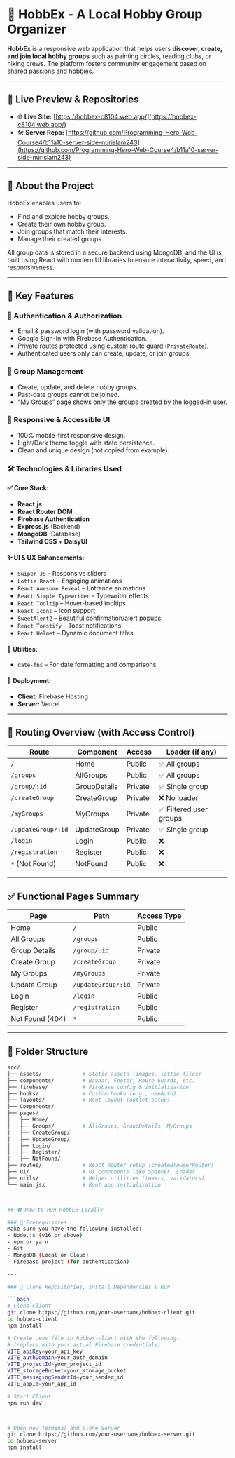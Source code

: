 # 🎨 HobbEx - A Local Hobby Group Organizer

**HobbEx** is a responsive web application that helps users **discover, create, and join local hobby groups** such as painting circles, reading clubs, or hiking crews. The platform fosters community engagement based on shared passions and hobbies.

---

## 🔗 Live Preview & Repositories

- 🌐 **Live Site:** [https://hobbex-c8104.web.app/](https://hobbex-c8104.web.app/)
- 🛠️ **Server Repo:** [https://github.com/Programming-Hero-Web-Course4/b11a10-server-side-nurislam243](https://github.com/Programming-Hero-Web-Course4/b11a10-server-side-nurislam243)

---

## 📌 About the Project

HobbEx enables users to:
- Find and explore hobby groups.
- Create their own hobby group.
- Join groups that match their interests.
- Manage their created groups.

All group data is stored in a secure backend using MongoDB, and the UI is built using React with modern UI libraries to ensure interactivity, speed, and responsiveness.

---

## 🚀 Key Features

### 🔐 Authentication & Authorization
- Email & password login (with password validation).
- Google Sign-In with Firebase Authentication.
- Private routes protected using custom route guard (`PrivateRoute`).
- Authenticated users only can create, update, or join groups.

### 🎯 Group Management
- Create, update, and delete hobby groups.
- Past-date groups cannot be joined.
- “My Groups” page shows only the groups created by the logged-in user.

### 📱 Responsive & Accessible UI
- 100% mobile-first responsive design.
- Light/Dark theme toggle with state persistence.
- Clean and unique design (not copied from example).

### 🛠️ Technologies & Libraries Used

#### ✅ Core Stack:
- **React.js**
- **React Router DOM**
- **Firebase Authentication**
- **Express.js** (Backend)
- **MongoDB** (Database)
- **Tailwind CSS** + **DaisyUI**

#### ✨ UI & UX Enhancements:
- `Swiper JS` – Responsive sliders
- `Lottie React` – Engaging animations
- `React Awesome Reveal` – Entrance animations
- `React Simple Typewriter` – Typewriter effects
- `React Tooltip` – Hover-based tooltips
- `React Icons` – Icon support
- `SweetAlert2` – Beautiful confirmation/alert popups
- `React Toastify` – Toast notifications
- `React Helmet` – Dynamic document titles

#### 🧰 Utilities:
- `date-fns` – For date formatting and comparisons

#### 🚀 Deployment:
- **Client:** Firebase Hosting
- **Server:** Vercel

---

## 🧭 Routing Overview (with Access Control)

| Route                 | Component         | Access     | Loader (if any)                       |
|----------------------|------------------|------------|---------------------------------------|
| `/`                  | Home             | Public     | ✅ All groups                          |
| `/groups`            | AllGroups        | Public     | ✅ All groups                          |
| `/group/:id`         | GroupDetails     | Private    | ✅ Single group                        |
| `/createGroup`       | CreateGroup      | Private    | ❌ No loader                           |
| `/myGroups`          | MyGroups         | Private    | ✅ Filtered user groups                |
| `/updateGroup/:id`   | UpdateGroup      | Private    | ✅ Single group                        |
| `/login`             | Login            | Public     | ❌                                     |
| `/registration`      | Register         | Public     | ❌                                     |
| `*` (Not Found)      | NotFound         | Public     | ❌                                     |

---

## ✅ Functional Pages Summary

| Page             | Path                 | Access Type |
|------------------|----------------------|-------------|
| Home             | `/`                  | Public      |
| All Groups       | `/groups`            | Public      |
| Group Details    | `/group/:id`         | Private     |
| Create Group     | `/createGroup`       | Private     |
| My Groups        | `/myGroups`          | Private     |
| Update Group     | `/updateGroup/:id`   | Private     |
| Login            | `/login`             | Public      |
| Register         | `/registration`      | Public      |
| Not Found (404)  | `*`                  | Public      |

---

## 🧩 Folder Structure

```bash
src/
├── assets/             # Static assets (images, lottie files)
├── components/         # Navbar, Footer, Route Guards, etc.
├── firebase/           # Firebase config & initialization
├── hooks/              # Custom hooks (e.g., useAuth)
├── layouts/            # Root layout (outlet setup)
├── Components/
├── pages/
│   ├── Home/
│   ├── Groups/         # AllGroups, GroupDetails, MyGroups
│   ├── CreateGroup/
│   ├── UpdateGroup/
│   ├── Login/
│   ├── Register/
│   ├── NotFound/
├── routes/             # React Router setup (createBrowserRouter)
├── ui/                 # UI components like Spinner, Loader
├── utils/              # Helper utilities (toasts, validators)
└── main.jsx            # Root app initialization



## 🛠️ How to Run HobbEx Locally

### 🔧 Prerequisites
Make sure you have the following installed:
- Node.js (v16 or above)
- npm or yarn
- Git
- MongoDB (Local or Cloud)
- Firebase project (for authentication)

---

### 📁 Clone Repositories, Install Dependencies & Run

```bash
# Clone Client
git clone https://github.com/your-username/hobbex-client.git
cd hobbex-client
npm install

# Create .env file in hobbex-client with the following:
# (replace with your actual Firebase credentials)
VITE_apiKey=your_api_key
VITE_authDomain=your_auth_domain
VITE_projectId=your_project_id
VITE_storageBucket=your_storage_bucket
VITE_messagingSenderId=your_sender_id
VITE_appId=your_app_id

# Start Client
npm run dev



# Open new terminal and clone Server
git clone https://github.com/your-username/hobbex-server.git
cd hobbex-server
npm install



